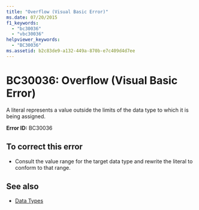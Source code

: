 ```yaml
---
title: "Overflow (Visual Basic Error)"
ms.date: 07/20/2015
f1_keywords:
  - "bc30036"
  - "vbc30036"
helpviewer_keywords:
  - "BC30036"
ms.assetid: b2c83de9-a132-449a-870b-e7c409d4d7ee
---
```

# BC30036: Overflow (Visual Basic Error)

A literal represents a value outside the limits of the data type to which it is being assigned.

 **Error ID:** BC30036

## To correct this error

- Consult the value range for the target data type and rewrite the literal to conform to that range.

## See also

- [Data Types](../data-types/index.md)
